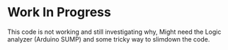 Work In Progress 
=

This code is not working and still investigating why, Might need the Logic analyzer (Arduino SUMP) and some tricky way to slimdown the code.
